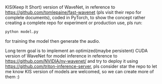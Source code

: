 KIS(Keep It Short) version of WaveNet, in reference to https://github.com/tomlepaine/fast-wavenet (pls visit their repo for complete documents), coded in PyTorch, to show the concept rather creating a complete repo for experiment or production use,  pls run:

```sh
python model.py
```

for training the model then generate the audio.

Long term goal is to implement an optimized(maybe persistent) CUDA version of WaveNet for model inference in reference to https://github.com/NVIDIA/nv-wavenet/ and try to deploy it using https://github.com/triton-inference-server, pls consider star the repo to let me know KIS version of models are welcomed, so we can create more of them :)

